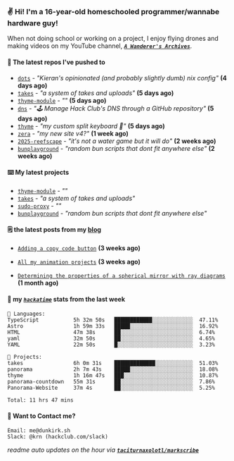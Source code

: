 ### ✌️ Hi! I'm a 16-year-old homeschooled programmer/wannabe hardware guy!

When not doing school or working on a project, I enjoy flying drones and making videos on my YouTube channel, [**_`A Wanderer's Archives`_**](https://youtube.com/@wanderer.archives).

#### 👷 The latest repos I've pushed to

- [`dots`](https://github.com/taciturnaxolotl/dots) - _"Kieran's opinionated (and probably slightly dumb) nix config"_ **(4 days ago)**
- [`takes`](https://github.com/taciturnaxolotl/takes) - _"a system of takes and uploads"_ **(5 days ago)**
- [`thyme-module`](https://github.com/taciturnaxolotl/thyme-module) - _""_ **(5 days ago)**
- [`dns`](https://github.com/hackclub/dns) - _"🕹 Manage Hack Club's DNS through a GitHub repository"_ **(5 days ago)**
- [`thyme`](https://github.com/taciturnaxolotl/thyme) - _"my custom split keyboard 🫶"_ **(5 days ago)**
- [`zera`](https://github.com/taciturnaxolotl/zera) - _"my new site v4?"_ **(1 week ago)**
- [`2025-reefscape`](https://github.com/df1317/2025-reefscape) - _"it's not a water game but it will do"_ **(2 weeks ago)**
- [`bunplayground`](https://github.com/taciturnaxolotl/bunplayground) - _"random bun scripts that dont fit anywhere else"_ **(2 weeks ago)**

#### ⌨️ My latest projects

- [`thyme-module`](https://github.com/taciturnaxolotl/thyme-module) - _""_
- [`takes`](https://github.com/taciturnaxolotl/takes) - _"a system of takes and uploads"_
- [`sudo-proxy`](https://github.com/taciturnaxolotl/sudo-proxy) - _""_
- [`bunplayground`](https://github.com/taciturnaxolotl/bunplayground) - _"random bun scripts that dont fit anywhere else"_

#### 🗒️ the latest posts from my [blog](https://dunkirk.sh)

- [`Adding a copy code button`](https://dunkirk.sh/blog/adding-a-copy-button/) **(3 weeks ago)**

- [`All my animation projects`](https://dunkirk.sh/blog/my-animations/) **(3 weeks ago)**

- [`Determining the properties of a spherical mirror with ray diagrams`](https://dunkirk.sh/blog/spherical-ray-diagrams/) **(1 month ago)**



#### 📡 my [_`hackatime`_](https://waka.hackclub.com) stats from the last week

```text
💾 Languages:
TypeScript           5h 32m 50s   ████████████░░░░░░░░░░░░░  47.11%
Astro                1h 59m 33s   █████░░░░░░░░░░░░░░░░░░░░  16.92%
HTML                 47m 38s      ██░░░░░░░░░░░░░░░░░░░░░░░  6.74%
yaml                 32m 50s      ██░░░░░░░░░░░░░░░░░░░░░░░  4.65%
YAML                 22m 50s      █░░░░░░░░░░░░░░░░░░░░░░░░  3.23%

💼 Projects:
takes                6h 0m 31s    █████████████░░░░░░░░░░░░  51.03%
panorama             2h 7m 43s    █████░░░░░░░░░░░░░░░░░░░░  18.08%
thyme                1h 16m 47s   ███░░░░░░░░░░░░░░░░░░░░░░  10.87%
panorama-countdown   55m 31s      ██░░░░░░░░░░░░░░░░░░░░░░░  7.86%
Panorama-Website     37m 4s       ██░░░░░░░░░░░░░░░░░░░░░░░  5.25%

Total: 11 hrs 47 mins
```

#### 📮 Want to Contact me?

```text
Email: me@dunkirk.sh
Slack: @krn (hackclub.com/slack)
```

_readme auto updates on the hour via [**`taciturnaxolotl/markscribe`**](https://github.com/taciturnaxolotl/markscribe)_

